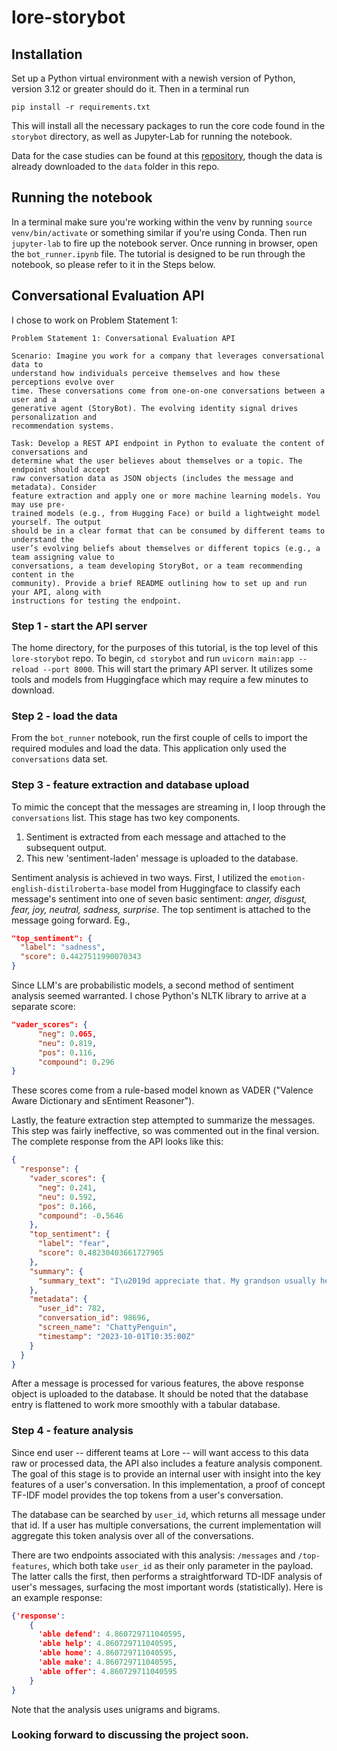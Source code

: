 # lore-storybot



## Installation

Set up a Python virtual environment with a newish version of Python, 
version 3.12 or greater should do it. Then in a terminal run

`pip install -r requirements.txt`

This will install all the necessary packages to run the core code found in 
the `storybot` directory, as well as Jupyter-Lab for running the notebook.

Data for the case studies can be found at this 
[repository](https://github.com/nsheils/MLE-case-studies/tree/main), though the
data is already downloaded to the `data` folder in this repo.

## Running the notebook

In a terminal make sure you're working within the venv by running 
`source venv/bin/activate` or something similar if you're using Conda. Then
run `jupyter-lab` to fire up the notebook server. Once running in
browser, open the `bot_runner.ipynb` file. The tutorial is designed to be run through the notebook, so please refer
to it in the Steps below.

## Conversational Evaluation API

I chose to work on Problem Statement 1: 

```text
Problem Statement 1: Conversational Evaluation API

Scenario: Imagine you work for a company that leverages conversational data to
understand how individuals perceive themselves and how these perceptions evolve over
time. These conversations come from one-on-one conversations between a user and a
generative agent (StoryBot). The evolving identity signal drives personalization and
recommendation systems.

Task: Develop a REST API endpoint in Python to evaluate the content of conversations and
determine what the user believes about themselves or a topic. The endpoint should accept
raw conversation data as JSON objects (includes the message and metadata). Consider
feature extraction and apply one or more machine learning models. You may use pre-
trained models (e.g., from Hugging Face) or build a lightweight model yourself. The output
should be in a clear format that can be consumed by different teams to understand the
user’s evolving beliefs about themselves or different topics (e.g., a team assigning value to
conversations, a team developing StoryBot, or a team recommending content in the
community). Provide a brief README outlining how to set up and run your API, along with
instructions for testing the endpoint.
```

### Step 1 - start the API server

The home directory, for the purposes of this tutorial, is the top level of this `lore-storybot` repo. To begin, 
`cd storybot` and run `uvicorn main:app --reload --port 8000`. This will start the primary API server. It utilizes some 
tools and models from Huggingface which may require a few minutes to download.  

### Step 2 - load the data 

From the `bot_runner` notebook, run the first couple of cells to import the required modules and load the data. This application
only used the `conversations` data set. 

### Step 3 - feature extraction and database upload

To mimic the concept that the messages are streaming in, I loop through the `conversations` list. This stage has two
key components. 
1. Sentiment is extracted from each message and attached to the subsequent output.
2. This new 'sentiment-laden' message is uploaded to the database.

Sentiment analysis is achieved in two ways. First, I utilized  the `emotion-english-distilroberta-base` model from 
Huggingface to classify each message's sentiment into one of seven basic sentiment: *anger, disgust, fear,
joy, neutral, sadness, surprise*. The top sentiment is attached to the message going forward. Eg., 
```json
"top_sentiment": {
  "label": "sadness",
  "score": 0.4427511990070343
}
```
Since LLM's are probabilistic models, a second method of sentiment analysis seemed warranted. I chose Python's NLTK library
to arrive at a separate score:
```json
"vader_scores": {
      "neg": 0.065,
      "neu": 0.819,
      "pos": 0.116,
      "compound": 0.296
}
```
These scores come from a rule-based model known as VADER ("Valence Aware Dictionary and sEntiment Reasoner"). 

Lastly, the feature extraction step attempted to summarize the messages. This step was fairly ineffective, so was commented out
in the final version. The complete response from the API looks like this:
```json
{
  "response": {
    "vader_scores": {
      "neg": 0.241,
      "neu": 0.592,
      "pos": 0.166,
      "compound": -0.5646
    },
    "top_sentiment": {
      "label": "fear",
      "score": 0.48230403661727905
    },
    "summary": {
      "summary_text": "I\u2019d appreciate that. My grandson usually helps, but he\u2019s busy with school lately. I feel so helpless."
    },
    "metadata": {
      "user_id": 782,
      "conversation_id": 98696,
      "screen_name": "ChattyPenguin",
      "timestamp": "2023-10-01T10:35:00Z"
    }
  }
}
```

After a message is processed for various features, the above response object is uploaded to the database. It should be
noted that the database entry is flattened to work more smoothly with a tabular database. 

### Step 4 - feature analysis

Since end user -- different teams at Lore -- will want access to this data raw or processed data, 
the API also includes a feature analysis component. The goal of this stage is to provide an internal user with insight into the key features of a user's
conversation. In this implementation, a proof of concept TF-IDF model provides the top tokens from a user's conversation.

The database can be searched by `user_id`, which returns all message under that id. If a user has multiple 
conversations, the current implementation will aggregate this token analysis over all of the conversations. 

There are two endpoints associated with this analysis: `/messages` and `/top-features`, which both take `user_id` 
as their only parameter in the payload. The latter calls the first, then performs a straightforward TD-IDF analysis of
user's messages, surfacing the most important words (statistically). Here is an example response:
```json
{'response': 
    {
      'able defend': 4.860729711040595,
      'able help': 4.860729711040595,
      'able home': 4.860729711040595,
      'able make': 4.860729711040595,
      'able offer': 4.860729711040595
    }
}
```
Note that the analysis uses unigrams and bigrams. 

### Looking forward to discussing the project soon.



